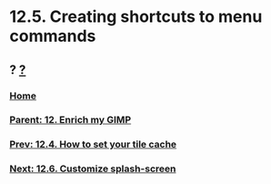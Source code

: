 # 12.5. Creating shortcuts to menu commands
## ? [?]()

### [Home](./00-home.md)
### [Parent: 12. Enrich my GIMP](12-00-enrich-my-gimp.md)
### [Prev: 12.4. How to set your tile cache](./12-04-how-to-set-your-tile-cache.md)
### [Next: 12.6. Customize splash-screen](./12-06-customize-splash-screen.md)
